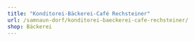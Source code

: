 ```yaml
---
title: "Konditorei-Bäckerei-Café Rechsteiner"
url: /samnaun-dorf/konditorei-baeckerei-cafe-rechsteiner/
shop: Bäckerei
---
```

